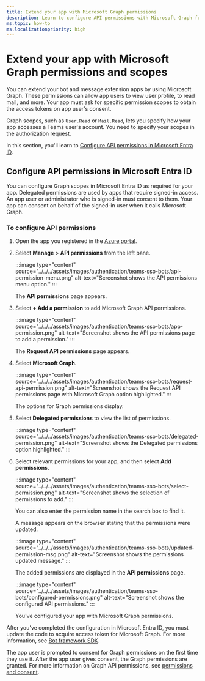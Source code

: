 ```yaml
---
title: Extend your app with Microsoft Graph permissions
description: Learn to configure API permissions with Microsoft Graph for Teams bot and messaging extension apps, which allow app users view user profile, to read mail, and more.
ms.topic: how-to
ms.localizationpriority: high
---
```

# Extend your app with Microsoft Graph permissions and scopes

You can extend your bot and message extension apps by using Microsoft Graph. These permissions can allow app users to view user profile, to read mail, and more. Your app must ask for specific permission scopes to obtain the access tokens on app user's consent.

Graph scopes, such as `User.Read` or `Mail.Read`, lets you specify how your app accesses a Teams user's account. You need to specify your scopes in the authorization request.

In this section, you'll learn to [Configure API permissions in Microsoft Entra ID](#configure-api-permissions-in-azure-ad).

<a name='configure-api-permissions-in-azure-ad'></a>

## Configure API permissions in Microsoft Entra ID

You can configure Graph scopes in Microsoft Entra ID as required for your app. Delegated permissions are used by apps that require signed-in access. An app user or administrator who is signed-in must consent to them. Your app can consent on behalf of the signed-in user when it calls Microsoft Graph.

### To configure API permissions

1. Open the app you registered in the [Azure portal](https://ms.portal.azure.com/).

2. Select **Manage** > **API permissions** from the left pane.

    :::image type="content" source="../../../assets/images/authentication/teams-sso-bots/api-permission-menu.png" alt-text="Screenshot shows the API permissions menu option." :::

    The **API permissions** page appears.

3. Select **+ Add a permission** to add Microsoft Graph API permissions.

    :::image type="content" source="../../../assets/images/authentication/teams-sso-bots/app-permission.png" alt-text="Screenshot shows the API permissions page to add a permission." :::

    The **Request API permissions** page appears.

4. Select **Microsoft Graph**.

    :::image type="content" source="../../../assets/images/authentication/teams-sso-bots/request-api-permission.png" alt-text="Screenshot shows the Request API permissions page with Microsoft Graph option highlighted." :::

    The options for Graph permissions display.

5. Select **Delegated permissions** to view the list of permissions.

   :::image type="content" source="../../../assets/images/authentication/teams-sso-bots/delegated-permission.png" alt-text="Screenshot shows the Delegated permissions option highlighted." :::

6. Select relevant permissions for your app, and then select **Add permissions**.

   :::image type="content" source="../../../assets/images/authentication/teams-sso-bots/select-permission.png" alt-text="Screenshot shows the selection of permissions to add." :::

    You can also enter the permission name in the search box to find it.

    A message appears on the browser stating that the permissions were updated.

   :::image type="content" source="../../../assets/images/authentication/teams-sso-bots/updated-permission-msg.png" alt-text="Screenshot shows the permissions updated message." :::

    The added permissions are displayed in the **API permissions** page.

   :::image type="content" source="../../../assets/images/authentication/teams-sso-bots/configured-permissions.png" alt-text="Screenshot shows the configured API permissions." :::

    You've configured your app with Microsoft Graph permissions.

After you've completed the configuration in Microsoft Entra ID, you must update the code to acquire access token for Microsoft Graph. For more information, see [Bot framework SDK](https://github.com/OfficeDev/Microsoft-Teams-Samples/blob/main/samples/bot-teams-authentication/csharp/SimpleGraphClient.cs).

The app user is prompted to consent for Graph permissions on the first time they use it. After the app user gives consent, the Graph permissions are granted. For more information on Graph API permissions, see [permissions and consent](/azure/active-directory/develop/permissions-consent-overview).
